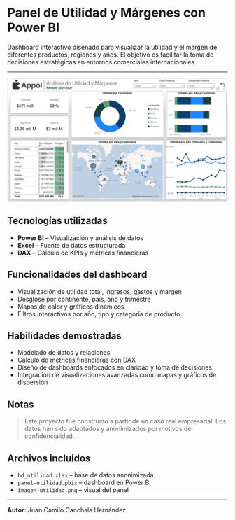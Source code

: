 # Panel de Utilidad y Márgenes con Power BI

Dashboard interactivo diseñado para visualizar la utilidad y el margen de diferentes productos, regiones y años. El objetivo es facilitar la toma de decisiones estratégicas en entornos comerciales internacionales.

---

![Vista del Dashboard](imagen-utilidad.jpg)

## Tecnologías utilizadas
- **Power BI** – Visualización y análisis de datos
- **Excel** – Fuente de datos estructurada
- **DAX** – Cálculo de KPIs y métricas financieras

## Funcionalidades del dashboard
- Visualización de utilidad total, ingresos, gastos y margen
- Desglose por continente, país, año y trimestre
- Mapas de calor y gráficos dinámicos
- Filtros interactivos por año, tipo y categoría de producto

## Habilidades demostradas
- Modelado de datos y relaciones
- Cálculo de métricas financieras con DAX
- Diseño de dashboards enfocados en claridad y toma de decisiones
- Integración de visualizaciones avanzadas como mapas y gráficos de dispersión

## Notas
> Este proyecto fue construido a partir de un caso real empresarial. Los datos han sido adaptados y anonimizados por motivos de confidencialidad.

## Archivos incluidos
- `bd_utilidad.xlsx` – base de datos anonimizada
- `panel-utilidad.pbix` – dashboard en Power BI
- `imagen-utilidad.png` – visual del panel

---

**Autor:** Juan Camilo Canchala Hernández

